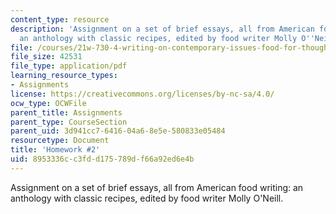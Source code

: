 ```yaml
---
content_type: resource
description: 'Assignment on a set of brief essays, all from American food writing:
  an anthology with classic recipes, edited by food writer Molly O''Neill.'
file: /courses/21w-730-4-writing-on-contemporary-issues-food-for-thought-writing-and-reading-about-the-cultures-of-food-fall-2008/8953336cc3fdd175789df66a92ed6e4b_hw_2.pdf
file_size: 42531
file_type: application/pdf
learning_resource_types:
- Assignments
license: https://creativecommons.org/licenses/by-nc-sa/4.0/
ocw_type: OCWFile
parent_title: Assignments
parent_type: CourseSection
parent_uid: 3d941cc7-6416-04a6-8e5e-580833e05484
resourcetype: Document
title: 'Homework #2'
uid: 8953336c-c3fd-d175-789d-f66a92ed6e4b
---
```

Assignment on a set of brief essays, all from American food writing: an anthology with classic recipes, edited by food writer Molly O'Neill.